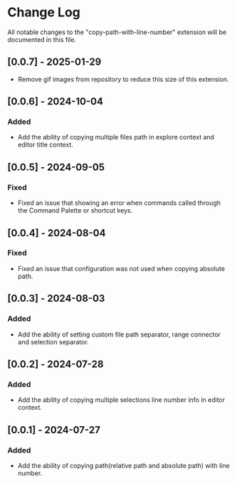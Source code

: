 # Change Log

All notable changes to the "copy-path-with-line-number" extension will be documented in this file.

## [0.0.7] - 2025-01-29

- Remove gif images from repository to reduce this size of this extension.

## [0.0.6] - 2024-10-04

### Added

- Add the ability of copying multiple files path in explore context and editor title context.

## [0.0.5] - 2024-09-05

### Fixed

- Fixed an issue that showing an error when commands called through the Command Palette or shortcut keys.

## [0.0.4] - 2024-08-04

### Fixed

- Fixed an issue that configuration was not used when copying absolute path.

## [0.0.3] - 2024-08-03

### Added

- Add the ability of setting custom file path separator, range connector and selection separator.

## [0.0.2] - 2024-07-28

### Added

- Add the ability of copying multiple selections line number info in editor context.

## [0.0.1] - 2024-07-27

### Added

- Add the ability of copying path(relative path and absolute path) with line number.
